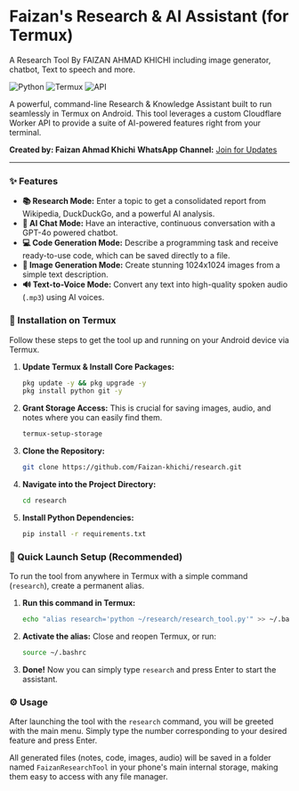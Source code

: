 # Faizan's Research & AI Assistant (for Termux)

A Research Tool By FAIZAN AHMAD KHICHI including image generator, chatbot, Text to speech and more.

![Python](https://img.shields.io/badge/Python-3776AB?style=for-the-badge&logo=python&logoColor=white)
![Termux](https://img.shields.io/badge/Termux-000000?style=for-the-badge&logo=termux&logoColor=white)
![API](https://img.shields.io/badge/API-Cloudflare-orange?style=for-the-badge)

A powerful, command-line Research & Knowledge Assistant built to run seamlessly in Termux on Android. This tool leverages a custom Cloudflare Worker API to provide a suite of AI-powered features right from your terminal.

**Created by: Faizan Ahmad Khichi**
**WhatsApp Channel:** [Join for Updates](https://whatsapp.com/channel/0029Vb2y2umF6sn16F6Zm20k)

---

### ✨ Features

-   **📚 Research Mode:** Enter a topic to get a consolidated report from Wikipedia, DuckDuckGo, and a powerful AI analysis.
-   **💬 AI Chat Mode:** Have an interactive, continuous conversation with a GPT-4o powered chatbot.
-   **💻 Code Generation Mode:** Describe a programming task and receive ready-to-use code, which can be saved directly to a file.
-   **🎨 Image Generation Mode:** Create stunning 1024x1024 images from a simple text description.
-   **🔊 Text-to-Voice Mode:** Convert any text into high-quality spoken audio (`.mp3`) using AI voices.

### 🔧 Installation on Termux

Follow these steps to get the tool up and running on your Android device via Termux.

1.  **Update Termux & Install Core Packages:**
    ```bash
    pkg update -y && pkg upgrade -y
    pkg install python git -y
    ```

2.  **Grant Storage Access:** This is crucial for saving images, audio, and notes where you can easily find them.
    ```bash
    termux-setup-storage
    ```

3.  **Clone the Repository:**
    ```bash
    git clone https://github.com/Faizan-khichi/research.git
    ```

4.  **Navigate into the Project Directory:**
    ```bash
    cd research
    ```

5.  **Install Python Dependencies:**
    ```bash
    pip install -r requirements.txt
    ```

### 🚀 Quick Launch Setup (Recommended)

To run the tool from anywhere in Termux with a simple command (`research`), create a permanent alias.

1.  **Run this command in Termux:**
    ```bash
    echo "alias research='python ~/research/research_tool.py'" >> ~/.bashrc
    ```

2.  **Activate the alias:** Close and reopen Termux, or run:
    ```bash
    source ~/.bashrc
    ```

3.  **Done!** Now you can simply type `research` and press Enter to start the assistant.

### ⚙️ Usage

After launching the tool with the `research` command, you will be greeted with the main menu. Simply type the number corresponding to your desired feature and press Enter.

All generated files (notes, code, images, audio) will be saved in a folder named `FaizanResearchTool` in your phone's main internal storage, making them easy to access with any file manager.
